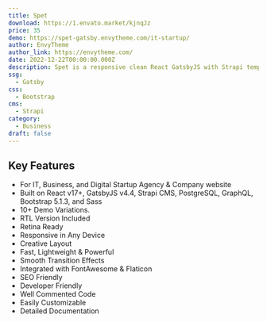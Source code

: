 ```yaml
---
title: Spet
download: https://1.envato.market/kjnqJz
price: 35
demo: https://spet-gatsby.envytheme.com/it-startup/
author: EnvyTheme
author_link: https://envytheme.com/
date: 2022-12-22T00:00:00.000Z
description: Spet is a responsive clean React GatsbyJS with Strapi template for IT, Business & Digital Startup Company website.
ssg:
  - Gatsby
css:
  - Bootstrap
cms:
  - Strapi
category:
  - Business
draft: false
---
```


## Key Features

- For IT, Business, and Digital Startup Agency & Company website
- Built on React v17+, GatsbyJS v4.4, Strapi CMS, PostgreSQL, GraphQL, Bootstrap 5.1.3, and Sass
- 10+ Demo Variations.
- RTL Version Included
- Retina Ready
- Responsive in Any Device
- Creative Layout
- Fast, Lightweight & Powerful
- Smooth Transition Effects
- Integrated with FontAwesome & Flaticon
- SEO Friendly
- Developer Friendly
- Well Commented Code
- Easily Customizable
- Detailed Documentation
